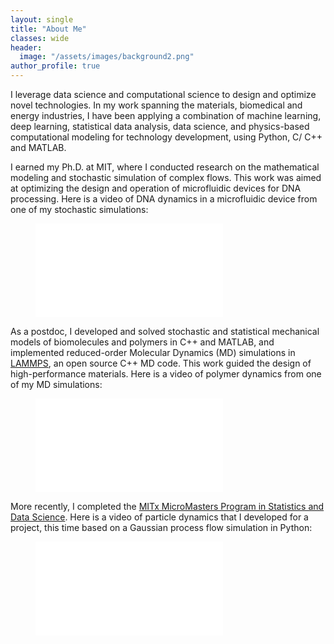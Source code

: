 ```yaml
---
layout: single
title: "About Me"
classes: wide
header:
  image: "/assets/images/background2.png"
author_profile: true
---
```


I leverage data science and computational science to design and optimize novel technologies. In my work spanning the materials, biomedical and energy industries, I have been applying a combination of machine learning, deep learning, statistical data analysis, data science, and physics-based computational modeling for technology development, using Python, C/ C++ and MATLAB. 

I earned my Ph.D. at MIT, where I conducted research on the mathematical modeling and stochastic simulation of complex flows. This work was aimed at optimizing the design and operation of microfluidic devices for DNA processing. Here is a video of DNA dynamics in a microfluidic device from one of my stochastic simulations:

<div class="video">
    <figure style="width: 400px" class="align-center">
        <iframe src="//www.youtube.com/embed/ZdjoFG8iMJg?rel=0" frameborder="0"></iframe>
    </figure>
</div>

As a postdoc, I developed and solved stochastic and statistical mechanical models of biomolecules and polymers in C++ and MATLAB, and implemented reduced-order Molecular Dynamics (MD) simulations in [LAMMPS](https://www.lammps.org/), an open source C++ MD code. This work guided the design of high-performance materials. Here is a video of polymer dynamics from one of my MD simulations:

<div class="video">
    <figure style="width: 400px" class="align-center">
        <iframe src="//www.youtube.com/embed/3zoMJs3IeZY?rel=0" frameborder="0"></iframe>
    </figure>
</div>

More recently, I completed the [MITx MicroMasters Program in Statistics and Data Science](https://www.edx.org/micromasters/mitx-statistics-and-data-science). Here is a video of particle dynamics that I developed for a project, this time based on a Gaussian process flow simulation in Python:

<div class="video">
    <figure style="width: 400px" class="align-center">
        <iframe src="//www.youtube.com/embed/qZxby-lWuBU?rel=0" frameborder="0"></iframe>
    </figure>
</div>



<!-- + Outside of work, I enjoy traveling, watching documentaries, reading and hiking. My favorite travel destination so far has been [Heraklion](/_pages/travel.md), which I was inspired to visit by [this](https://www.bbc.co.uk/programmes/p00tcvzl/episodes/guide) awesome documentary. + -->

